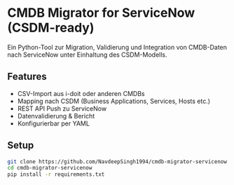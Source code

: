 # CMDB Migrator for ServiceNow (CSDM-ready)

Ein Python-Tool zur Migration, Validierung und Integration von CMDB-Daten nach ServiceNow unter Einhaltung des CSDM-Modells.

## Features
- CSV-Import aus i-doit oder anderen CMDBs
- Mapping nach CSDM (Business Applications, Services, Hosts etc.)
- REST API Push zu ServiceNow
- Datenvalidierung & Bericht
- Konfigurierbar per YAML

## Setup
```bash
git clone https://github.com/NavdeepSingh1994/cmdb-migrator-servicenow
cd cmdb-migrator-servicenow
pip install -r requirements.txt
